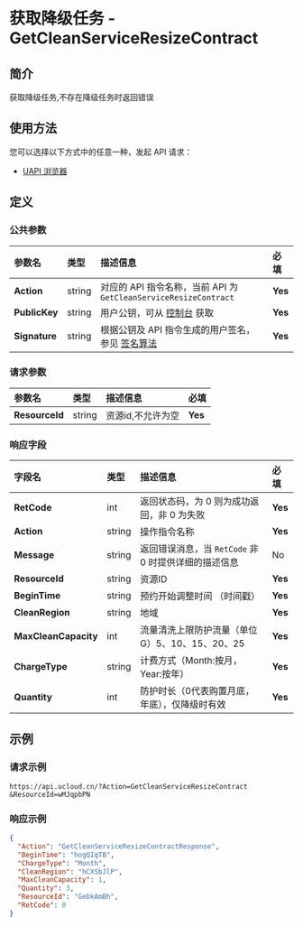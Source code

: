# 获取降级任务 - GetCleanServiceResizeContract

## 简介

获取降级任务,不存在降级任务时返回错误






## 使用方法

您可以选择以下方式中的任意一种，发起 API 请求：
- [UAPI 浏览器](https://console.ucloud.cn/uapi/detail?id=GetCleanServiceResizeContract)


## 定义

### 公共参数

| 参数名 | 类型 | 描述信息 | 必填 |
|:---|:---|:---|:---|
| **Action**     | string  | 对应的 API 指令名称，当前 API 为 `GetCleanServiceResizeContract`                        | **Yes** |
| **PublicKey**  | string  | 用户公钥，可从 [控制台](https://console.ucloud.cn/uapi/apikey) 获取                                             | **Yes** |
| **Signature**  | string  | 根据公钥及 API 指令生成的用户签名，参见 [签名算法](api/summary/signature.md)  | **Yes** |

### 请求参数

| 参数名 | 类型 | 描述信息 | 必填 |
|:---|:---|:---|:---|
| **ResourceId** | string | 资源id,不允许为空 |**Yes**|

### 响应字段

| 字段名 | 类型 | 描述信息 | 必填 |
|:---|:---|:---|:---|
| **RetCode** | int | 返回状态码，为 0 则为成功返回，非 0 为失败 |**Yes**|
| **Action** | string | 操作指令名称 |**Yes**|
| **Message** | string | 返回错误消息，当 `RetCode` 非 0 时提供详细的描述信息 |No|
| **ResourceId** | string | 资源ID |**Yes**|
| **BeginTime** | string | 预约开始调整时间 （时间戳） |**Yes**|
| **CleanRegion** | string | 地域 |**Yes**|
| **MaxCleanCapacity** | int | 流量清洗上限防护流量（单位G）5、10、15、20、25 |**Yes**|
| **ChargeType** | string | 计费方式（Month:按月，Year:按年） |**Yes**|
| **Quantity** | int | 防护时长（0代表购置月底，年底），仅降级时有效 |**Yes**|




## 示例

### 请求示例
    
```
https://api.ucloud.cn/?Action=GetCleanServiceResizeContract
&ResourceId=wMJqpbPN
```

### 响应示例
    
```json
{
  "Action": "GetCleanServiceResizeContractResponse",
  "BeginTime": "hogQIqTB",
  "ChargeType": "Month",
  "CleanRegion": "hCXSbJlP",
  "MaxCleanCapacity": 1,
  "Quantity": 3,
  "ResourceId": "GebkAmBh",
  "RetCode": 0
}
```





